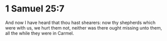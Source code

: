 # 1 Samuel 25:7

And now I have heard that thou hast shearers: now thy shepherds which were with us, we hurt them not, neither was there ought missing unto them, all the while they were in Carmel.